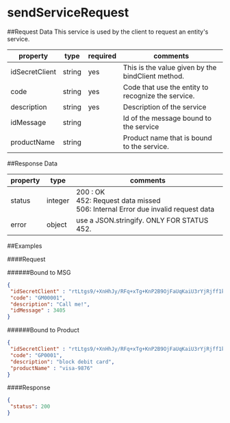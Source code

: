 sendServiceRequest
========================

##Request Data
This service is used by the client to request an entity's service. 

 
 property  | type | required | comments
-----------|------|----------|---------
 idSecretClient|string|yes|This is the value given by the bindClient method.
 code|string|yes|Code that use the entity to recognize the service.
 description|string|yes|Description of the service
 idMessage|string| |Id of the message bound to the service
 productName|string| |Product name that is bound to the service.
 
##Response Data

  property | type | comments
 ----------|------|---------
status|integer| 200 : OK<br> 452: Request data missed <br> 506: Internal Error due invalid request data
error|object| use a JSON.stringify. ONLY FOR STATUS 452.

##Examples

####Request

######Bound to MSG
```json
{
 "idSecretClient" : "rtLtgs9/+XnHhJy/RFq+xTg+KnP2B9OjFaUqKaiU3rYjRjff1kcAxW1veBwboz2Vc5T28vvUXTi5nUes4asHoNJbQsbc7zLNAHirrI8ra6xMnU4bhF8wkDeqBOHmWiomcn/UY858wEYAl+/Dpz53L2qHT9pU7Q+EVSTovgYogJ66WoNt7CoDkfh7zrb9vJZq7ojqskhVA6LUi9O4BhiI3Q==",
 "code": "GM00001",
 "description": "Call me!",
 "idMessage" : 3405
}

```

######Bound to Product

```json
{
 "idSecretClient" : "rtLtgs9/+XnHhJy/RFq+xTg+KnP2B9OjFaUqKaiU3rYjRjff1kcAxW1veBwboz2Vc5T28vvUXTi5nUes4asHoNJbQsbc7zLNAHirrI8ra6xMnU4bhF8wkDeqBOHmWiomcn/UY858wEYAl+/Dpz53L2qHT9pU7Q+EVSTovgYogJ66WoNt7CoDkfh7zrb9vJZq7ojqskhVA6LUi9O4BhiI3Q==",
 "code": "GP0001",
 "description": "block debit card",
 "productName" : "visa-9876"
}
```

####Response
```json
{
 "status": 200
}
```
 
 
 
